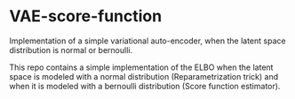 # VAE-score-function
Implementation of a simple variational auto-encoder, when the latent space distribution is normal or bernoulli.

This repo contains a simple implementation of the ELBO when the latent space is modeled with a normal distribution (Reparametrization trick) and when it is modeled with a bernoulli distribution (Score function estimator).
